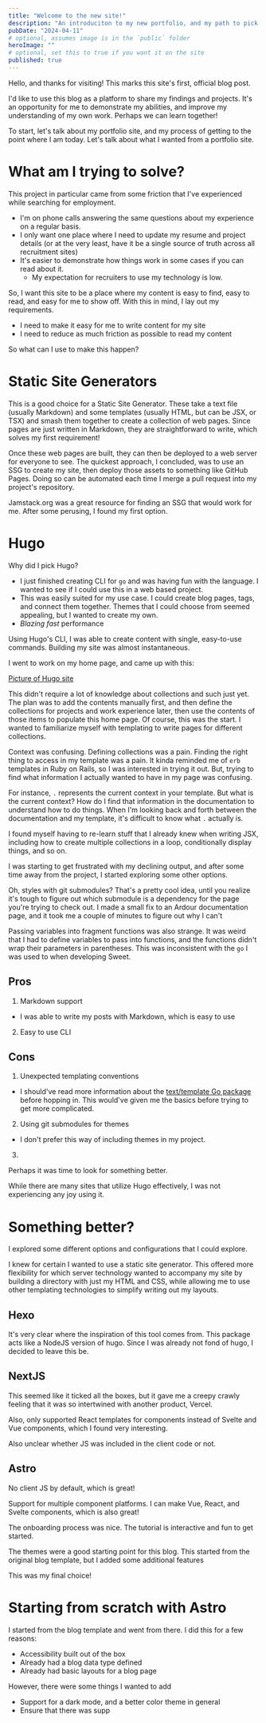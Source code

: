 ```yaml
---
title: "Welcome to the new site!"
description: "An introduciton to my new portfolio, and my path to pick the right technologies for me."
pubDate: "2024-04-11"
# optional, assumes image is in the `public` folder
heroImage: ""
# optional, set this to true if you want it on the site
published: true
---
```


Hello, and thanks for visiting! This marks this site's first, official blog post.

I'd like to use this blog as a platform to share my findings and projects. It's an opportunity for me to demonstrate my abilities, and improve my understanding of my own work. Perhaps we can learn together!

To start, let's talk about my portfolio site, and my process of getting to the point where I am today. Let's talk about what I wanted from a portfolio site.

# What am I trying to solve?

This project in particular came from some friction that I've experienced while searching for employment.

- I'm on phone calls answering the same questions about my experience on a regular basis.
- I only want one place where I need to update my resume and project details (or at the very least, have it be a single source of truth across all recruitment sites)
- It's easier to demonstrate how things work in some cases if you can read about it.
  - My expectation for recruiters to use my technology is low.

So, I want this site to be a place where my content is easy to find, easy to read, and easy for me to show off. With this in mind, I lay out my requirements.

- I need to make it easy for me to write content for my site
- I need to reduce as much friction as possible to read my content

So what can I use to make this happen?

# Static Site Generators

This is a good choice for a Static Site Generator. These take a text file (usually Markdown) and some templates (usually HTML, but can be JSX, or TSX) and smash them together to create a collection of web pages. Since pages are just written in Markdown, they are straightforward to write, which solves my first requirement!

Once these web pages are built, they can then be deployed to a web server for everyone to see. The quickest approach, I concluded, was to use an SSG to create my site, then deploy those assets to something like GitHub Pages. Doing so can be automated each time I merge a pull request into my project's repository.

Jamstack.org was a great resource for finding an SSG that would work for me. After some perusing, I found my first option.

# Hugo

Why did I pick Hugo?

- I just finished creating CLI for `go` and was having fun with the language. I wanted to see if I could use this in a web based project.
- This was easily suited for my use case. I could create blog pages, tags, and connect them together. Themes that I could choose from seemed appealing, but I wanted to create my own.
- _Blazing fast_ performance

Using Hugo's CLI, I was able to create content with single, easy-to-use commands. Building my site was almost instantaneous.

I went to work on my home page, and came up with this:

[Picture of Hugo site]()

This didn't require a lot of knowledge about collections and such just yet. The plan was to add the contents manually first, and then define the collections for projects and work experience later, then use the contents of those items to populate this home page.
Of course, this was the start. I wanted to familiarize myself with templating to write pages for different collections.

Context was confusing. Defining collections was a pain. Finding the right thing to access in my template was a pain. It kinda reminded me of `erb` templates in Ruby on Rails, so I was interested in trying it out. But, trying to find what information I actually wanted to have in my page was confusing.

For instance, `.` represents the current context in your template. But what is the current context? How do I find that information in the documentation to understand how to do things. When I'm looking back and forth between the documentation and my template, it's difficult to know what `.` actually is.

I found myself having to re-learn stuff that I already knew when writing JSX, including how to create multiple collections in a loop, conditionally display things, and so on.

I was starting to get frustrated with my declining output, and after some time away from the project, I started exploring some other options.

Oh, styles with git submodules? That's a pretty cool idea, until you realize it's tough to figure out which submodule is a dependency for the page you're trying to check out. I made a small fix to an Ardour documentation page, and it took me a couple of minutes to figure out why I can't

Passing variables into fragment functions was also strange. It was weird that I had to define variables to pass into functions, and the functions didn't wrap their parameters in parentheses. This was inconsistent with the `go` I was used to when developing Sweet.

## Pros

1. Markdown support

- I was able to write my posts with Markdown, which is easy to use

2. Easy to use CLI

## Cons

1. Unexpected templating conventions

- I should've read more information about the [text/template Go package](https://pkg.go.dev/text/template) before hopping in. This would've given me the basics before trying to get more complicated.

2. Using git submodules for themes

- I don't prefer this way of including themes in my project.

3.

Perhaps it was time to look for something better.

While there are many sites that utilize Hugo effectively, I was not experiencing any joy using it.

# Something better?

I explored some different options and configurations that I could explore.

I knew for certain I wanted to use a static site generator. This offered more flexibility for which server technology wanted to accompany my site by building a directory with just my HTML and CSS, while allowing me to use other templating technologies to simplify writing out my layouts.

## Hexo

It's very clear where the inspiration of this tool comes from. This package acts like a NodeJS version of hugo. Since I was already not fond of hugo, I decided to leave this be.

## NextJS

This seemed like it ticked all the boxes, but it gave me a creepy crawly feeling that it was so intertwined with another product, Vercel.

Also, only supported React templates for components instead of Svelte and Vue components, which I found very interesting.

Also unclear whether JS was included in the client code or not.

## Astro

No client JS by default, which is great!

Support for multiple component platforms. I can make Vue, React, and Svelte components, which is also great!

The onboarding process was nice. The tutorial is interactive and fun to get started.

The themes were a good starting point for this blog. This started from the original blog template, but I added some additional features

This was my final choice!

# Starting from scratch with Astro

I started from the blog template and went from there. I did this for a few reasons:

- Accessibility built out of the box
- Already had a blog data type defined
- Already had basic layouts for a blog page

However, there were some things I wanted to add

- Support for a dark mode, and a better color theme in general
- Ensure that there was supp
